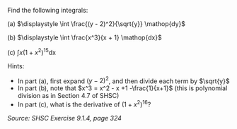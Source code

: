 Find the following integrals:

(a) $\displaystyle \int \frac{(y - 2)^2}{\sqrt{y}} \mathop{dy}$

(b) $\displaystyle \int \frac{x^3}{x + 1} \mathop{dx}$

(c) $\displaystyle \int x(1 + x^2)^{15} \mathop{dx}$

Hints: 
- In part (a), first expand $(y - 2)^2$, and then divide each term by $\sqrt{y}$
- In part (b), note that $x^3 = x^2 - x +1 -\frac{1}{x+1}$ (this is polynomial division as in Section 4.7 of SHSC)
- In part (c), what is the derivative of $(1 + x^2)^{16}$?

*Source: SHSC Exercise 9.1.4, page 324*